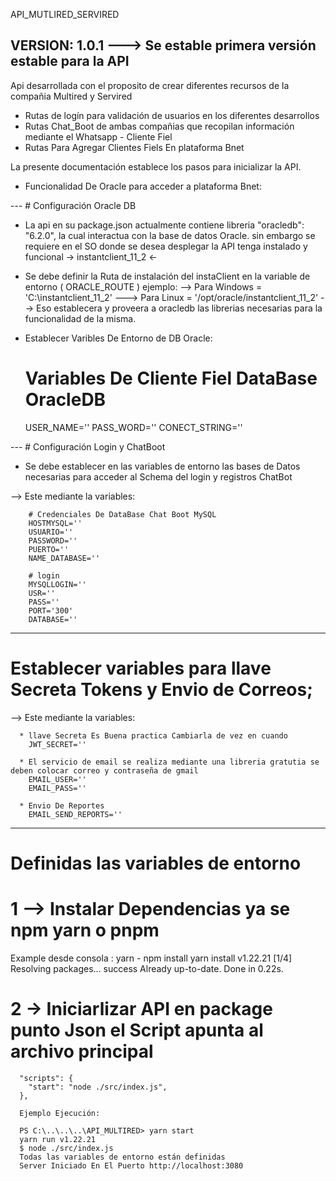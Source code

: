 API_MUTLIRED_SERVIRED

VERSION: 1.0.1 ---> Se estable primera versión estable para la API
--- 
Api desarrollada con el proposito de crear diferentes recursos de la compañia Multired y Servired

* Rutas de logín para validación de usuarios en los diferentes desarrollos
* Rutas Chat_Boot de ambas compañias que recopilan información mediante el Whatsapp - Cliente Fiel
* Rutas Para Agregar Clientes Fiels En plataforma Bnet

La presente documentación establece los pasos para inicializar la API.

* Funcionalidad De Oracle para acceder a plataforma Bnet:

--- # Configuración Oracle DB
  - La api en su package.json actualmente contiene libreria "oracledb": "6.2.0", la cual interactua con la base de datos Oracle.
  sin embargo se requiere en el SO donde se desea desplegar la API tenga instalado y funcional -> instantclient_11_2 <-

  - Se debe definir la Ruta de instalación del instaClient en la variable de entorno ( ORACLE_ROUTE ) ejemplo:
   --> Para Windows = 'C:\instantclient_11_2' ---> Para Linux = '/opt/oracle/instantclient_11_2'
   --> Eso establecera y proveera a oracledb las librerias necesarias para la funcionalidad de la misma.

  - Establecer Varibles De Entorno de DB Oracle:

    # Variables De Cliente Fiel DataBase OracleDB
      USER_NAME=''
      PASS_WORD=''
      CONECT_STRING=''

--- # Configuración Login y ChatBoot

  - Se debe establecer en las variables de entorno las bases de Datos necesarias para acceder al Schema del login y registros ChatBot

  --> Este mediante la variables:

        # Credenciales De DataBase Chat Boot MySQL
        HOSTMYSQL=''
        USUARIO=''
        PASSWORD=''
        PUERTO=''
        NAME_DATABASE=''

        # login
        MYSQLLOGIN=''
        USR=''
        PASS=''
        PORT='300'
        DATABASE=''

 ---
  # Establecer variables para llave Secreta Tokens y Envio de Correos;

  --> Este mediante la variables:

      * llave Secreta Es Buena practica Cambiarla de vez en cuando
        JWT_SECRET=''

      * El servicio de email se realiza mediante una libreria gratutia se deben colocar correo y contraseña de gmail
        EMAIL_USER=''
        EMAIL_PASS=''

      * Envio De Reportes
        EMAIL_SEND_REPORTS=''

---
# Definidas las variables de entorno

# 1 --> Instalar Dependencias ya se npm yarn o pnpm
  Example desde consola : yarn - npm install 
        yarn install v1.22.21
        [1/4] Resolving packages...
        success Already up-to-date.
        Done in 0.22s.

# 2 -> Iniciarlizar API en package punto Json el Script apunta al archivo principal


      "scripts": {
        "start": "node ./src/index.js",
      },

      Ejemplo Ejecución: 

      PS C:\..\..\..\API_MULTIRED> yarn start
      yarn run v1.22.21
      $ node ./src/index.js
      Todas las variables de entorno están definidas
      Server Iniciado En El Puerto http://localhost:3080